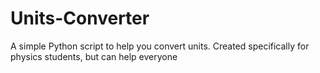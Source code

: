 # Units-Converter
A simple Python script to help you convert units. Created specifically for physics students, but can help everyone

